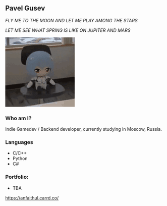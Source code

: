 ## Pavel Gusev
*FLY ME TO THE MOON AND LET ME PLAY AMONG THE STARS*

*LET ME SEE WHAT SPRING IS LIKE ON JUPITER AND MARS*

![lmao](JKK2rIH.gif)
### Who am I?
Indie Gamedev / Backend developer, currently studying in Moscow, Russia.
### Languages
- C/C++
- Python
- C#

### Portfolio:
- TBA

https://anfaithul.carrd.co/
<!--
**winpaul005/winpaul005** is a ✨ _special_ ✨ repository because its `README.md` (this file) appears on your GitHub profile.

Here are some ideas to get you started:

- 🔭 I’m currently working on ...
- 🌱 I’m currently learning ...
- 👯 I’m looking to collaborate on ...
- 🤔 I’m looking for help with ...
- 💬 Ask me about ...
- 📫 How to reach me: ...
- 😄 Pronouns: ...
- ⚡ Fun fact: ...
-->
